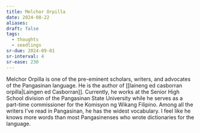 ```yaml
---
title: Melchor Orpilla
date: 2024-08-22
aliases: 
draft: false
tags:
  - thoughts
  - seedlings
sr-due: 2024-09-01
sr-interval: 4
sr-ease: 230
---
```

Melchor Orpilla is one of the pre-eminent scholars, writers, and advocates of the Pangasinan language. He is the author of [[laineng ed casborran orpilla|Laingen ed Casborran]]. Currently, he works at the Senior High School division of the Pangasinan State University while he serves as a part-time commissioner for the Komisyon ng Wikang Filipino. Among all the writers I've read in Pangasinan, he has the widest vocabulary. I feel like he knows more words than most Pangasinenses who wrote dictionaries for the language.